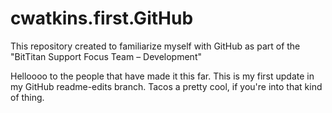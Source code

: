 # cwatkins.first.GitHub
This repository created to familiarize myself with GitHub as part of the "BitTitan Support Focus Team – Development"

Helloooo to the people that have made it this far. This is my first update in my GitHub readme-edits branch. Tacos a pretty cool, if you're into that kind of thing.
